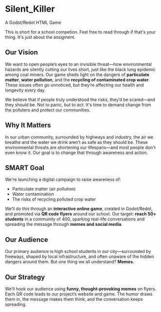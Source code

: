 
# Silent_Killer

A Godot/Redot HTML Game

This is short for a school competion. Feel free to read through if that's your thing. It's just about the assigment.

## Our Vision

We want to open people’s eyes to an invisible threat—how environmental hazards are silently cutting our lives short, just like the black lung epidemic among coal miners. Our game sheds light on the dangers of **particulate matter**, **water pollution**, and the **recycling of contaminated crop water**. These issues often go unnoticed, but they’re affecting our health and longevity every day.

We believe that if people truly understood the risks, they’d be scared—and they should be. Not to panic, but to *act*. It's time to demand change from the polluters and protect our communities.

## Why It Matters

In our urban community, surrounded by highways and industry, the air we breathe and the water we drink aren't as safe as they should be. These environmental threats are shortening our lifespans—and most people don't even know it. Our goal is to change that through awareness and action.

## SMART Goal

We're launching a digital campaign to raise awareness of:

- Particulate matter (air pollution)
- Water contamination
- The risks of recycling polluted crop water

We’ll do this through an **interactive online game**, created in Godot/Redot, and promoted via **QR code flyers** around our school. Our target: **reach 50+ students** in a community of 400, sparking real-life conversations and spreading the message through **memes and social media**.

## Our Audience

Our primary audience is high school students in our city—surrounded by freeways, shaped by local infrastructure, and often unaware of the hidden dangers around them. But one thing we all understand? **Memes.**

## Our Strategy

We’ll hook our audience using **funny, thought-provoking memes** on flyers. Each QR code leads to our project’s website and game. The humor draws them in, the message makes them think, and the conversation keeps spreading.
